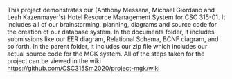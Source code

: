 This project demonstrates our (Anthony Messana, Michael Giordano and Leah Kazenmayer's) Hotel Resource Management System for CSC 315-01. It includes all of our brainstorming, planning, diagrams and source code for the creation of our database system.
In the documents folder, it includes submissions like our EER diagram, Relational Schema, BCNF diagram, and so forth.
In the parent folder, it includes our zip file which includes our actual source code for the MGK system.
All of the steps taken for the project can be viewed in the wiki
https://github.com/CSC315Sm2020/project-mgk/wiki

